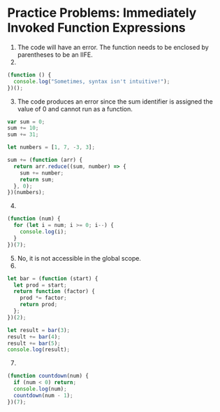 # Practice Problems: Immediately Invoked Function Expressions

1. The code will have an error. The function needs to be enclosed by parentheses to be an IIFE.
2.

```javascript
(function () {
  console.log("Sometimes, syntax isn't intuitive!");
})();
```

3. The code produces an error since the sum identifier is assigned the value of 0 and cannot run as a function.

```javascript
var sum = 0;
sum += 10;
sum += 31;

let numbers = [1, 7, -3, 3];

sum += (function (arr) {
  return arr.reduce((sum, number) => {
    sum += number;
    return sum;
  }, 0);
})(numbers);
```

4.

```javascript
(function (num) {
  for (let i = num; i >= 0; i--) {
    console.log(i);
  }
})(7);
```

5. No, it is not accessible in the global scope.
6.

```javascript
let bar = (function (start) {
  let prod = start;
  return function (factor) {
    prod *= factor;
    return prod;
  };
})(2);

let result = bar(3);
result += bar(4);
result += bar(5);
console.log(result);
```

7.

```javascript
(function countdown(num) {
  if (num < 0) return;
  console.log(num);
  countdown(num - 1);
})(7);
```

